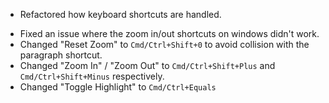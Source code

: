 + Refactored how keyboard shortcuts are handled.
- Fixed an issue where the zoom in/out shortcuts on windows didn't work.
- Changed "Reset Zoom" to `Cmd/Ctrl+Shift+0` to avoid collision with the paragraph shortcut.
- Changed "Zoom In" / "Zoom Out" to `Cmd/Ctrl+Shift+Plus` and `Cmd/Ctrl+Shift+Minus` respectively.
- Changed "Toggle Highlight" to `Cmd/Ctrl+Equals`
